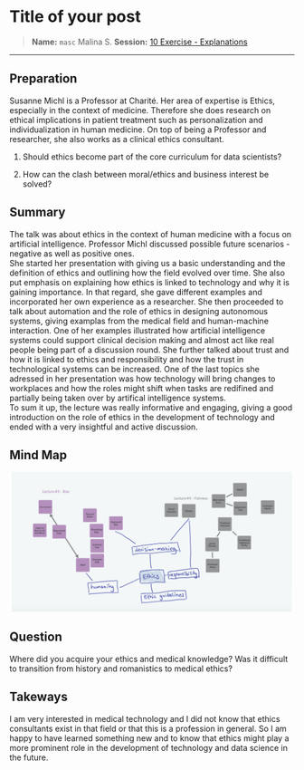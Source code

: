 # Title of your post
> **Name:** `masc` Malina S.
> **Session:** [10 Exercise - Explanations](https://github.com/FUB-HCC/hcds-winter-2020/wiki/10_exercise)   
----

## Preparation

Susanne Michl is a Professor at Charité. Her area of expertise is Ethics, especially in the context of medicine. Therefore she does research on ethical implications in patient treatment such as personalization and individualization in human medicine. On top of being a Professor and researcher, she also works as a clinical ethics consultant.  

1. Should ethics become part of the core curriculum for data scientists?     

1. How can the clash between moral/ethics and business interest be solved?  


## Summary
The talk was about ethics in the context of human medicine with a focus on artificial intelligence. Professor Michl discussed possible future scenarios - negative as well as positive ones.  
She started her presentation with giving us a basic understanding and the definition of ethics and outlining how the field evolved over time. She also put emphasis on explaining how ethics is linked to technology and why it is gaining importance. In that regard, she gave different examples and incorporated her own experience as a researcher. She then proceeded to talk about automation and the role of ethics in designing autonomous systems, giving examplas from the medical field and human-machine interaction. One of her examples illustrated how artificial intelligence systems could support clinical decision making and almost act like real people being part of a discussion round. She further talked about trust and how it is linked to ethics and responsibility and how the trust in technological systems can be increased. One of the last topics she adressed in her presentation was how technology will bring changes to workplaces and how the roles might shift when tasks are redifined and partially being taken over by artifical intelligence systems.  
To sum it up, the lecture was really informative and engaging, giving a good introduction on the role of ethics in the development of technology and ended with a very insightful and active discussion.


## Mind Map

<img src="masc_mind-map.png" alt="Mind Map" style="width:500px;"/>

## Question
Where did you acquire your ethics and medical knowledge? Was it difficult to transition from history and romanistics to medical ethics?  

## Takeways
I am very interested in medical technology and I did not know that ethics consultants exist in that field or that this is a profession in general. So I am happy to have learned something new and to know that ethics might play a more prominent role in the development of technology and data science in the future.  
